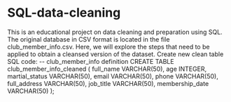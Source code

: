 # SQL-data-cleaning
This is an educational project on data cleaning and preparation using SQL. The original database in CSV format is located in the file club_member_info.csv. Here, we will explore the steps that need to be applied to obtain a cleansed version of the dataset.
Create new clean table
SQL code:
            -- club_member_info definition
            CREATE TABLE club_member_info_cleaned (
            	full_name VARCHAR(50),
            	age INTEGER,
            	martial_status VARCHAR(50),
            	email VARCHAR(50),
            	phone VARCHAR(50),
            	full_address VARCHAR(50),
            	job_title VARCHAR(50),
            	membership_date VARCHAR(50)
            );
